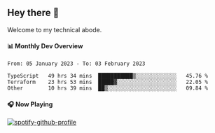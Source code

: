 ## Hey there 👋

Welcome to my technical abode.

#### 📊 Monthly Dev Overview
<!--START_SECTION:waka-->

```text
From: 05 January 2023 - To: 03 February 2023

TypeScript   49 hrs 34 mins  ███████████▒░░░░░░░░░░░░░   45.76 %
Terraform    23 hrs 53 mins  █████▓░░░░░░░░░░░░░░░░░░░   22.05 %
Other        10 hrs 39 mins  ██▒░░░░░░░░░░░░░░░░░░░░░░   09.84 %
```

<!--END_SECTION:waka-->

#### 🎧 Now Playing

[![spotify-github-profile](https://spotify-github-profile.vercel.app/api/view?uid=james2mid&cover_image=true&theme=natemoo-re)](https://open.spotify.com/user/james2mid?si=2b3baf2b09cb499e)
